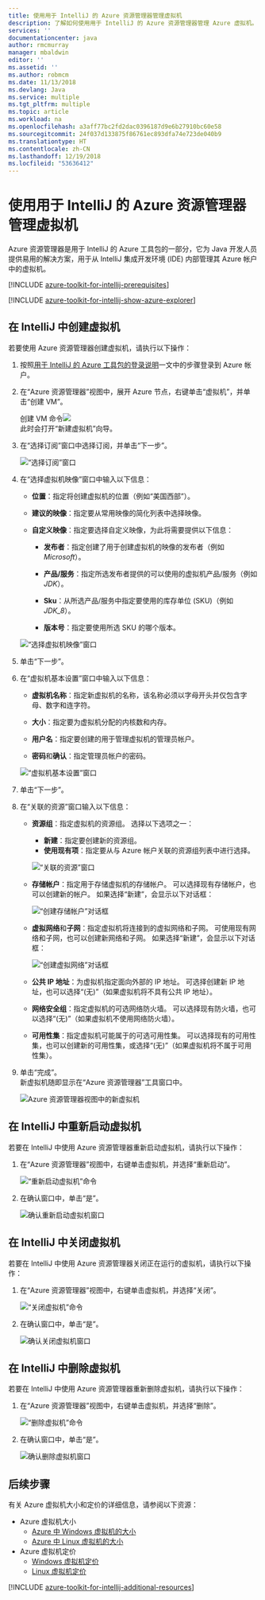 ```yaml
---
title: 使用用于 IntelliJ 的 Azure 资源管理器管理虚拟机
description: 了解如何使用用于 IntelliJ 的 Azure 资源管理器管理 Azure 虚拟机。
services: ''
documentationcenter: java
author: rmcmurray
manager: mbaldwin
editor: ''
ms.assetid: ''
ms.author: robmcm
ms.date: 11/13/2018
ms.devlang: Java
ms.service: multiple
ms.tgt_pltfrm: multiple
ms.topic: article
ms.workload: na
ms.openlocfilehash: a3aff77bc2fd2dac0396187d9e6b27910bc60e58
ms.sourcegitcommit: 24f037d133875f86761ec893dfa74e723de040b9
ms.translationtype: HT
ms.contentlocale: zh-CN
ms.lasthandoff: 12/19/2018
ms.locfileid: "53636412"
---
```

# <a name="manage-virtual-machines-by-using-the-azure-explorer-for-intellij"></a>使用用于 IntelliJ 的 Azure 资源管理器管理虚拟机

Azure 资源管理器是用于 IntelliJ 的 Azure 工具包的一部分，它为 Java 开发人员提供易用的解决方案，用于从 IntelliJ 集成开发环境 (IDE) 内部管理其 Azure 帐户中的虚拟机。

[!INCLUDE [azure-toolkit-for-intellij-prerequisites](../includes/azure-toolkit-for-intellij-prerequisites.md)]

[!INCLUDE [azure-toolkit-for-intellij-show-azure-explorer](../includes/azure-toolkit-for-intellij-show-azure-explorer.md)]

## <a name="create-a-virtual-machine-in-intellij"></a>在 IntelliJ 中创建虚拟机

若要使用 Azure 资源管理器创建虚拟机，请执行以下操作： 

1. 按照[用于 IntelliJ 的 Azure 工具包的登录说明]一文中的步骤登录到 Azure 帐户。

2. 在“Azure 资源管理器”视图中，展开 Azure 节点，右键单击“虚拟机”，并单击“创建 VM”。 

   创建 VM 命令![][CR01]  
    此时会打开“新建虚拟机”向导。

3. 在“选择订阅”窗口中选择订阅，并单击“下一步”。 

   ![“选择订阅”窗口][CR02]

4. 在“选择虚拟机映像”窗口中输入以下信息：

   * **位置**：指定将创建虚拟机的位置（例如“美国西部”）。 

   * **建议的映像**：指定要从常用映像的简化列表中选择映像。

   * **自定义映像**：指定要选择自定义映像，为此将需要提供以下信息：

      * **发布者**：指定创建了用于创建虚拟机的映像的发布者（例如 *Microsoft*）。

      * **产品/服务**：指定所选发布者提供的可以使用的虚拟机产品/服务（例如 *JDK*）。

      * **Sku**：从所选产品/服务中指定要使用的库存单位 (SKU)（例如 *JDK_8*）。

      * **版本号**：指定要使用所选 SKU 的哪个版本。

   ![“选择虚拟机映像”窗口][CR03]

5. 单击“下一步”。 

6. 在“虚拟机基本设置”窗口中输入以下信息：

   * **虚拟机名称**：指定新虚拟机的名称，该名称必须以字母开头并仅包含字母、数字和连字符。

   * **大小**：指定要为虚拟机分配的内核数和内存。

   * **用户名**：指定要创建的用于管理虚拟机的管理员帐户。

   * **密码**和**确认**：指定管理员帐户的密码。

   ![“虚拟机基本设置”窗口][CR04]

7. 单击“下一步”。 

8. 在“关联的资源”窗口输入以下信息：

   * **资源组**：指定虚拟机的资源组。 选择以下选项之一：
      * **新建**：指定要创建新的资源组。
      * **使用现有项**：指定要从与 Azure 帐户关联的资源组列表中进行选择。

       ![“关联的资源”窗口][CR07]

   * **存储帐户**：指定用于存储虚拟机的存储帐户。 可以选择现有存储帐户，也可以创建新的帐户。 如果选择“新建”，会显示以下对话框：

      ![“创建存储帐户”对话框][CR05]

   * **虚拟网络**和**子网**：指定虚拟机将连接到的虚拟网络和子网。 可使用现有网络和子网，也可以创建新网络和子网。 如果选择“新建”，会显示以下对话框：

      ![“创建虚拟网络”对话框][CR06]

   * **公共 IP 地址**：为虚拟机指定面向外部的 IP 地址。 可选择创建新 IP 地址，也可以选择“(无)”（如果虚拟机将不具有公共 IP 地址）。 

   * **网络安全组**：指定虚拟机的可选网络防火墙。 可以选择现有防火墙，也可以选择“(无)”（如果虚拟机不使用网络防火墙）。 

   * **可用性集**：指定虚拟机可能属于的可选可用性集。 可以选择现有的可用性集，也可以创建新的可用性集，或选择“(无)”（如果虚拟机将不属于可用性集）。

9. 单击“完成”。  
    新虚拟机随即显示在“Azure 资源管理器”工具窗口中。 

   ![Azure 资源管理器视图中的新虚拟机][CR08]

## <a name="restart-a-virtual-machine-in-intellij"></a>在 IntelliJ 中重新启动虚拟机

若要在 IntelliJ 中使用 Azure 资源管理器重新启动虚拟机，请执行以下操作：

1. 在“Azure 资源管理器”视图中，右键单击虚拟机，并选择“重新启动”。

   ![“重新启动虚拟机”命令][RE01]

2. 在确认窗口中，单击“是”。 

   ![确认重新启动虚拟机窗口][RE02]

## <a name="shut-down-a-virtual-machine-in-intellij"></a>在 IntelliJ 中关闭虚拟机

若要在 IntelliJ 中使用 Azure 资源管理器关闭正在运行的虚拟机，请执行以下操作：

1. 在“Azure 资源管理器”视图中，右键单击虚拟机，并选择“关闭”。

   ![“关闭虚拟机”命令][SH01]

2. 在确认窗口中，单击“是”。 

   ![确认关闭虚拟机窗口][SH02]

## <a name="delete-a-virtual-machine-in-intellij"></a>在 IntelliJ 中删除虚拟机

若要在 IntelliJ 中使用 Azure 资源管理器重新删除虚拟机，请执行以下操作：

1. 在“Azure 资源管理器”视图中，右键单击虚拟机，并选择“删除”。

   ![“删除虚拟机”命令][DE01]

2. 在确认窗口中，单击“是”。 

   ![确认删除虚拟机窗口][DE02]

## <a name="next-steps"></a>后续步骤

有关 Azure 虚拟机大小和定价的详细信息，请参阅以下资源：

* Azure 虚拟机大小
  * [Azure 中 Windows 虚拟机的大小]
  * [Azure 中 Linux 虚拟机的大小]
* Azure 虚拟机定价
  * [Windows 虚拟机定价]
  * [Linux 虚拟机定价]

[!INCLUDE [azure-toolkit-for-intellij-additional-resources](../includes/azure-toolkit-for-intellij-additional-resources.md)]

<!-- URL List -->

[用于 IntelliJ 的 Azure 工具包的登录说明]: ./azure-toolkit-for-intellij-sign-in-instructions.md
[Azure 中 Windows 虚拟机的大小]: /azure/virtual-machines/virtual-machines-windows-sizes
[Azure 中 Linux 虚拟机的大小]: /azure/virtual-machines/virtual-machines-linux-sizes
[Windows 虚拟机定价]: https://azure.microsoft.com/pricing/details/virtual-machines/windows/
[Linux 虚拟机定价]: https://azure.microsoft.com/pricing/details/virtual-machines/linux/

<!-- IMG List -->

[RE01]: media/azure-toolkit-for-intellij-managing-virtual-machines-using-azure-explorer/RE01.png
[RE02]: media/azure-toolkit-for-intellij-managing-virtual-machines-using-azure-explorer/RE02.png

[SH01]: media/azure-toolkit-for-intellij-managing-virtual-machines-using-azure-explorer/SH01.png
[SH02]: media/azure-toolkit-for-intellij-managing-virtual-machines-using-azure-explorer/SH02.png

[DE01]: media/azure-toolkit-for-intellij-managing-virtual-machines-using-azure-explorer/DE01.png
[DE02]: media/azure-toolkit-for-intellij-managing-virtual-machines-using-azure-explorer/DE02.png

[CR01]: media/azure-toolkit-for-intellij-managing-virtual-machines-using-azure-explorer/CR01.png
[CR02]: media/azure-toolkit-for-intellij-managing-virtual-machines-using-azure-explorer/CR02.png
[CR03]: media/azure-toolkit-for-intellij-managing-virtual-machines-using-azure-explorer/CR03.png
[CR04]: media/azure-toolkit-for-intellij-managing-virtual-machines-using-azure-explorer/CR04.png
[CR05]: media/azure-toolkit-for-intellij-managing-virtual-machines-using-azure-explorer/CR05.png
[CR06]: media/azure-toolkit-for-intellij-managing-virtual-machines-using-azure-explorer/CR06.png
[CR07]: media/azure-toolkit-for-intellij-managing-virtual-machines-using-azure-explorer/CR07.png
[CR08]: media/azure-toolkit-for-intellij-managing-virtual-machines-using-azure-explorer/CR08.png
